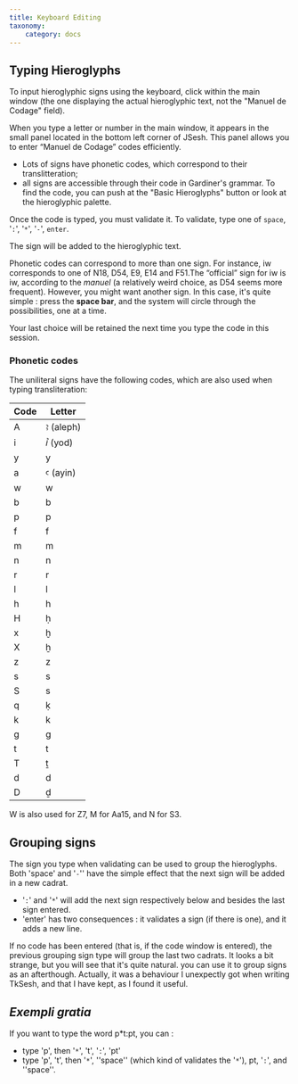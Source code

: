 ```yaml
---
title: Keyboard Editing
taxonomy:
    category: docs
---
```


## Typing Hieroglyphs

To input hieroglyphic signs using the keyboard, click within the main window (the one displaying the actual hieroglyphic text, not the "Manuel de Codage" field).

When you type a letter or number in the main window, it appears in the small panel located in the bottom left corner of JSesh. This panel allows you to enter “Manuel de Codage”  codes efficiently.


* Lots of signs have phonetic codes, which correspond to their translitteration;
* all signs are accessible through their code in Gardiner's grammar. To find the code, you can push at the "Basic Hieroglyphs" button or look at the hieroglyphic palette.

Once the code is typed, you must validate it. To validate, type one of `space`, '`:`', '`*`', '`-`', `enter`.

The sign will be added to the hieroglyphic text.

Phonetic codes can correspond to more than one sign. For instance, iw corresponds to one of <span class="mdc">N18</span>,  <span class="mdc">D54</span>, <span class="mdc">E9</span>,  <span class="mdc">E14</span> and <span class="mdc">F51</span>.The “official”  sign for iw is <span class="mdc">iw</span>, according to the *manuel* (a relatively weird choice, as <span class="mdc">D54</span> seems more frequent). However, you might want another sign. In this case, it's quite simple : press the **space bar**, and the system will circle through the possibilities, one at a time.

Your last choice will be retained the next time you type the code in this session.

### Phonetic codes

The uniliteral signs have the following codes, which are also used when typing transliteration:

| Code | Letter    |
| ---- | --------- |
| A    | ꜣ (aleph) |
| i    | ꞽ (yod)   |
| y    | y         |
| a    | ꜥ (ayin)  |
| w    | w         |
| b    | b         |
| p    | p         |
| f    | f         |
| m    | m         |
| n    | n         |
| r    | r         |
| l    | l         |
| h    | h         |
| H    | ḥ         |
| x    | ḫ         |
| X    | ẖ         |
| z    | z         |
| s    | s         |
| S    | s         |
| q    | ḳ         |
| k    | k         |
| g    | g         |
| t    | t         |
| T    | ṯ         |
| d    | d         |
| D    | ḏ         |

W is also used for Z7, M for Aa15, and N for S3.

## Grouping signs


The sign you type when validating can be used to group the hieroglyphs. Both 'space' and '`-`'' have the simple effect that the next sign will be added in a new cadrat.

* '`:`' and '`*`' will add the next sign respectively below and besides the last sign entered.
* 'enter' has two consequences : it validates a sign (if there is one), and it adds a new line.

If no code has been entered (that is, if the code window is entered), the previous grouping sign type will group the last two cadrats. It looks a bit strange, but you will see that it's quite natural. you can use it to group signs as an afterthough. Actually, it was a behaviour I unexpectly got when writing TkSesh, and that I have kept, as I found it useful.

## *Exempli gratia*


If you want to type the word <span class="mdc">p*t:pt</span>, you can :

* type 'p', then '`*`', 't', '`:`', 'pt'
* type 'p', 't', then '`*`', ''space'' (which kind of validates the '`*`'), pt, '`:`', and ''space''.

